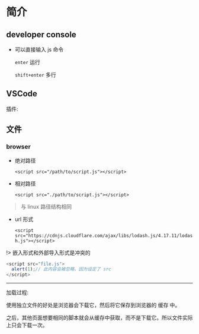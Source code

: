 # 简介

## developer console

- 可以直接输入 js 命令

  `enter` 运行

  `shift+enter` 多行

## VSCode

插件:

## 文件

### browser

- 绝对路径

  `<script src="/path/to/script.js"></script>`

- 相对路径

  `<script src="./path/to/script.js"></script>`

> 与 linux 路径结构相同

- url 形式

  `<script src="https://cdnjs.cloudflare.com/ajax/libs/lodash.js/4.17.11/lodash.js"></script>`

!> 嵌入形式和外部导入形式是冲突的

```JavaScript
<script src="file.js">
  alert(1);// 此内容会被忽略，因为设定了 src
</script>
```

---

加载过程:

使用独立文件的好处是浏览器会下载它，然后将它保存到浏览器的 缓存 中。

之后，其他页面想要相同的脚本就会从缓存中获取，而不是下载它。所以文件实际上只会下载一次。
